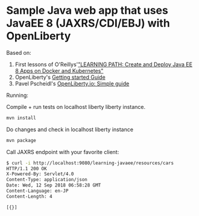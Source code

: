 # Sample Java web app that uses JavaEE 8 (JAXRS/CDI/EBJ) with OpenLiberty

Based on:
1. First lessons of O'Reillys'["LEARNING PATH: Create and Deploy Java EE 8 Apps on Docker and Kubernetes"](https://www.safaribooksonline.com/learning-paths/learning-path-create/9781789615425/9781788831130-video2_2)
3. OpenLiberty's [Getting started Guide](ttps://openliberty.io/guides/getting-started.html)
3. Pavel Pscheidl's [OpenLiberty.io: Simple guide](https://www.pavel.cool/javaee/ee4j/openliberty-jaxrs/)

Running:

Compile + run tests on localhost liberty liberty instance.
```bash
mvn install
```

Do changes and check in localhost liberty instance
```bash
mvn package
```

Call JAXRS endpoint with your favorite client:
```bash
$ curl -i http://localhost:9080/learning-javaee/resources/cars
HTTP/1.1 200 OK
X-Powered-By: Servlet/4.0
Content-Type: application/json
Date: Wed, 12 Sep 2018 06:58:28 GMT
Content-Language: en-JP
Content-Length: 4

[{}]
```
